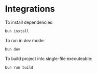 # Integrations

To install dependencies:

```bash
bun install
```

To run in dev mode:

```bash
bun dev
```

To build project into single-file executeable:

```bash
bun run build
```

